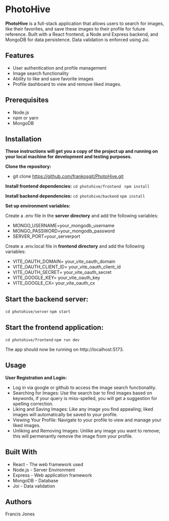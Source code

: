 # PhotoHive

**PhotoHive** is a full-stack application that allows users to search for images, like their favorites, and save these images to their profile for future reference. Built with a React frontend, a Node and Express backend, and MongoDB for data persistence. Data validation is enforced using Joi.

## Features

* User authentication and profile management
* Image search functionality
* Ability to like and save favorite images
* Profile dashboard to view and remove liked images.

## Prerequisites
* Node.js
* npm or yarn
* MongoDB


## Installation
**These instructions will get you a copy of the project up and running on your local machine for development and testing purposes.**

**Clone the repository:**
* git clone https://github.com/frankosgit/PhotoHive.git
  
**Install frontend dependencies:**
```cd photohive/frontend```
``` npm install```

**Install backend dependencies:**
```cd photohive/backend```
```npm install```

**Set up environment variables:**

Create a .env file in the **server directory** and add the following variables:

* MONGO_USERNAME=your_mongodb_username
* MONGO_PASSWORD=your_mongodb_password
* SERVER_PORT=your_serverport

Create a .env.local file in **frontend directory** and add the following variables:
* VITE_OAUTH_DOMAIN= your_vite_oauth_domain
* VITE_OAUTH_CLIENT_ID= your_vite_oauth_client_id
* VITE_OAUTH_SECRET= your_vite_oauth_secret
* VITE_GOOGLE_KEY= your_vite_oauth_key
* VITE_GOOGLE_CX= your_vite_oauth_cx

## Start the backend server:
```cd photohive/server```
```npm start```
  
## Start the frontend application:
```cd photohive/frontend```
```npm run dev```

The app should now be running on http://localhost:5173.

## Usage
**User Registration and Login:** 
* Log in via google or github to access the image search functionality.
* Searching for Images: Use the search bar to find images based on keywords, if your query is miss-spelled, you will get a suggestion for spelling correction.
* Liking and Saving Images: Like any image you find appealing; liked images will automatically be saved to your profile.
* Viewing Your Profile: Navigate to your profile to view and manage your liked images.
* Unliking and Removing Images: Unlike any image you want to remove; this will permenantly remove the image from your profile.
  
## Built With
* React - The web framework used
* Node.js - Server Environment
* Express - Web application framework
* MongoDB - Database
* Joi - Data validation

## Authors
Francis Jones
